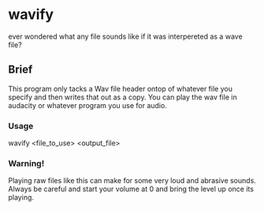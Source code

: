 # wavify
ever wondered what any file sounds like if it was interpereted as a wave file? 
## Brief
This program only tacks a Wav file header ontop of whatever file you specify and then writes that out as a copy. You can play the wav file in audacity or whatever program you use for audio.

### Usage
wavify <file_to_use> <output_file>

### Warning!
Playing raw files like this can make for some very loud and abrasive sounds. Always be careful and start your volume at 0 and bring the level up once its playing. 
